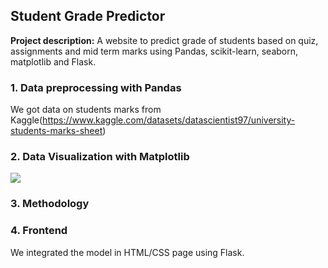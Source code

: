 ## Student Grade Predictor

**Project description:** A website to predict grade of students based on quiz, assignments and mid term marks using Pandas, scikit-learn, seaborn, matplotlib and Flask.

### 1. Data preprocessing with Pandas

We got data on students marks from Kaggle(https://www.kaggle.com/datasets/datascientist97/university-students-marks-sheet)

### 2. Data Visualization with Matplotlib

<img src="images/dummy_thumbnail.jpg?raw=true"/>

### 3. Methodology



### 4. Frontend

We integrated the model in HTML/CSS page using Flask.

